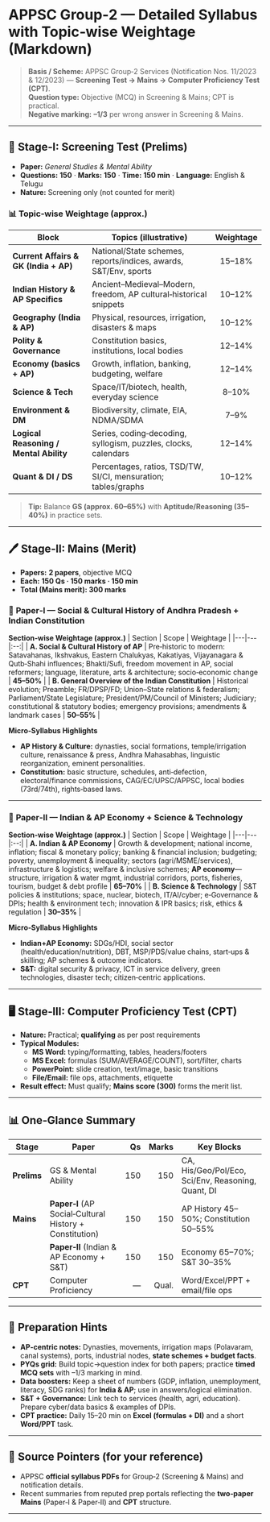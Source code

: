 # APPSC Group‑2 — Detailed Syllabus with Topic‑wise Weightage (Markdown)

> **Basis / Scheme:** APPSC Group‑2 Services (Notification Nos. 11/2023 & 12/2023) — **Screening Test → Mains → Computer Proficiency Test (CPT)**.  
> **Question type:** Objective (MCQ) in Screening & Mains; CPT is practical.  
> **Negative marking:** **–1/3** per wrong answer in Screening & Mains.

---

## 🧭 Stage‑I: Screening Test (Prelims)

- **Paper:** *General Studies & Mental Ability*  
- **Questions:** **150** · **Marks:** **150** · **Time:** **150 min** · **Language:** English & Telugu  
- **Nature:** Screening only (not counted for merit)

### 📊 Topic‑wise Weightage (approx.)
| Block | Topics (illustrative) | Weightage |
|---|---|:--:|
| **Current Affairs & GK (India + AP)** | National/State schemes, reports/indices, awards, S&T/Env, sports | 15–18% |
| **Indian History & AP Specifics** | Ancient–Medieval–Modern, freedom, AP cultural‑historical snippets | 10–12% |
| **Geography (India & AP)** | Physical, resources, irrigation, disasters & maps | 10–12% |
| **Polity & Governance** | Constitution basics, institutions, local bodies | 12–14% |
| **Economy (basics + AP)** | Growth, inflation, banking, budgeting, welfare | 12–14% |
| **Science & Tech** | Space/IT/biotech, health, everyday science | 8–10% |
| **Environment & DM** | Biodiversity, climate, EIA, NDMA/SDMA | 7–9% |
| **Logical Reasoning / Mental Ability** | Series, coding‑decoding, syllogism, puzzles, clocks, calendars | 12–14% |
| **Quant & DI / DS** | Percentages, ratios, TSD/TW, SI/CI, mensuration; tables/graphs | 10–12% |

> **Tip:** Balance **GS (approx. 60–65%)** with **Aptitude/Reasoning (35–40%)** in practice sets.

---

## 🖊️ Stage‑II: Mains (Merit)

- **Papers:** **2 papers**, objective MCQ  
- **Each:** **150 Qs · 150 marks · 150 min**  
- **Total (Mains merit): 300 marks**

### 📘 **Paper‑I — Social & Cultural History of Andhra Pradesh + Indian Constitution**

**Section‑wise Weightage (approx.)**
| Section | Scope | Weightage |
|---|---|:--:|
| **A. Social & Cultural History of AP** | Pre‑historic to modern: Satavahanas, Ikshvakus, Eastern Chalukyas, Kakatiyas, Vijayanagara & Qutb‑Shahi influences; Bhakti/Sufi, freedom movement in AP, social reformers; language, literature, arts & architecture; socio‑economic change | **45–50%** |
| **B. General Overview of the Indian Constitution** | Historical evolution; Preamble; FR/DPSP/FD; Union–State relations & federalism; Parliament/State Legislature; President/PM/Council of Ministers; Judiciary; constitutional & statutory bodies; emergency provisions; amendments & landmark cases | **50–55%** |

**Micro‑Syllabus Highlights**
- **AP History & Culture:** dynasties, social formations, temple/irrigation culture, renaissance & press, Andhra Mahasabhas, linguistic reorganization, eminent personalities.  
- **Constitution:** basic structure, schedules, anti‑defection, electoral/finance commissions, CAG/EC/UPSC/APPSC, local bodies (73rd/74th), rights‑based laws.

---

### 📗 **Paper‑II — Indian & AP Economy + Science & Technology**

**Section‑wise Weightage (approx.)**
| Section | Scope | Weightage |
|---|---|:--:|
| **A. Indian & AP Economy** | Growth & development; national income, inflation; fiscal & monetary policy; banking & financial inclusion; budgeting; poverty, unemployment & inequality; sectors (agri/MSME/services), infrastructure & logistics; welfare & inclusive schemes; **AP economy**—structure, irrigation & water mgmt, industrial corridors, ports, fisheries, tourism, budget & debt profile | **65–70%** |
| **B. Science & Technology** | S&T policies & institutions; space, nuclear, biotech, IT/AI/cyber; e‑Governance & DPIs; health & environment tech; innovation & IPR basics; risk, ethics & regulation | **30–35%** |

**Micro‑Syllabus Highlights**
- **Indian+AP Economy:** SDGs/HDI, social sector (health/education/nutrition), DBT, MSP/PDS/value chains, start‑ups & skilling; AP schemes & outcome indicators.  
- **S&T:** digital security & privacy, ICT in service delivery, green technologies, disaster tech; citizen‑centric applications.

---

## 🖥️ Stage‑III: Computer Proficiency Test (CPT)

- **Nature:** Practical; **qualifying** as per post requirements  
- **Typical Modules:**  
  - **MS Word:** typing/formatting, tables, headers/footers  
  - **MS Excel:** formulas (SUM/AVERAGE/COUNT), sort/filter, charts  
  - **PowerPoint:** slide creation, text/image, basic transitions  
  - **File/Email:** file ops, attachments, etiquette  
- **Result effect:** Must qualify; **Mains score (300)** forms the merit list.

---

## 📊 One‑Glance Summary

| Stage | Paper | Qs | Marks | Key Blocks |
|---|---|---:|---:|---|
| **Prelims** | GS & Mental Ability | 150 | 150 | CA, His/Geo/Pol/Eco, Sci/Env, Reasoning, Quant, DI |
| **Mains** | **Paper‑I** (AP Social‑Cultural History + Constitution) | 150 | 150 | AP History 45–50%; Constitution 50–55% |
|  | **Paper‑II** (Indian & AP Economy + S&T) | 150 | 150 | Economy 65–70%; S&T 30–35% |
| **CPT** | Computer Proficiency | — | Qual. | Word/Excel/PPT + email/file ops |

---

## 🧠 Preparation Hints
- **AP‑centric notes:** Dynasties, movements, irrigation maps (Polavaram, canal systems), ports, industrial nodes, **state schemes + budget facts**.  
- **PYQs grid:** Build topic→question index for both papers; practice **timed MCQ sets** with –1/3 marking in mind.  
- **Data boosters:** Keep a sheet of numbers (GDP, inflation, unemployment, literacy, SDG ranks) for **India & AP**; use in answers/logical elimination.  
- **S&T + Governance:** Link tech to services (health, agri, education). Prepare cyber/data basics & examples of DPIs.  
- **CPT practice:** Daily 15–20 min on **Excel (formulas + DI)** and a short **Word/PPT** task.

---

## 🔎 Source Pointers (for your reference)
- APPSC **official syllabus PDFs** for Group‑2 (Screening & Mains) and notification details.  
- Recent summaries from reputed prep portals reflecting the **two‑paper Mains** (Paper‑I & Paper‑II) and **CPT** structure.

---
